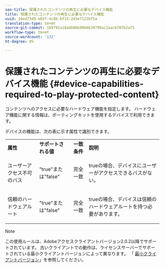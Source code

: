 ```yaml
---
seo-title: 保護されたコンテンツの再生に必要なデバイス機能
title: 保護されたコンテンツの再生に必要なデバイス機能
uuid: 16ed73d9-e02f-4c86-bf15-2d3e7122bf5a
translation-type: tm+mt
source-git-commit: 1b9792a10ad606b99b6639799ac2aacb707b2af5
workflow-type: tm+mt
source-wordcount: '132'
ht-degree: 0%

---
```



# 保護されたコンテンツの再生に必要なデバイス機能 {#device-capabilities-required-to-play-protected-content}

コンテンツへのアクセスに必要なハードウェア機能を指定します。 ハードウェア機能に関する情報は、ポーティングキットを使用するデバイスで利用できます。

デバイスの機能は、次の表に示す属性で識別できます。

<table id="table_v3n_fks_n4"> 
 <tbody> 
  <tr> 
   <td><b>属性</b> </td> 
   <td><b>サポートされる値</b> </td> 
   <td><b>一致条件</b> </td> 
   <td><b>説明</b> </td> 
  </tr> 
  <tr> 
   <td colname="1" class="- topic/entry "> <p class="- topic/p ">ユーザーアクセス不可のバス </p> </td> 
   <td colname="2" class="- topic/entry "> <p class="- topic/p ">"true"または"false" </p> </td> 
   <td colname="3" class="- topic/entry "> <p class="- topic/p ">完全一致 </p> </td> 
   <td colname="4" class="- topic/entry "> <p class="- topic/p ">trueの場合、デバイスにユーザーがアクセスできるバスがない。 </p> </td> 
  </tr> 
  <tr> 
   <td colname="1" class="- topic/entry "> <p class="- topic/p ">信頼のハードウェアルート </p> </td> 
   <td colname="2" class="- topic/entry "> <p class="- topic/p ">"true"または"false" </p> </td> 
   <td colname="3" class="- topic/entry "> <p class="- topic/p ">完全一致 </p> </td> 
   <td colname="4" class="- topic/entry "> <p class="- topic/p ">trueの場合、デバイスは信頼のハードウェアルートを持つ必要があります。 </p> </td> 
  </tr> 
 </tbody> 
</table>

>[!NOTE]
>
>この使用ルールは、Adobeアクセスクライアントバージョン2.0.2以降でサポートされています。 古いクライアントでの動作は、ライセンスサーバーでサポートされている最小クライアントバージョンによって異なります。 「 [最小クライアントバージョン](../../../../aaxs-protecting-content/content-setting-up-the-sdk/content-setting-up-the-dev-env.md)」を参照してください。

